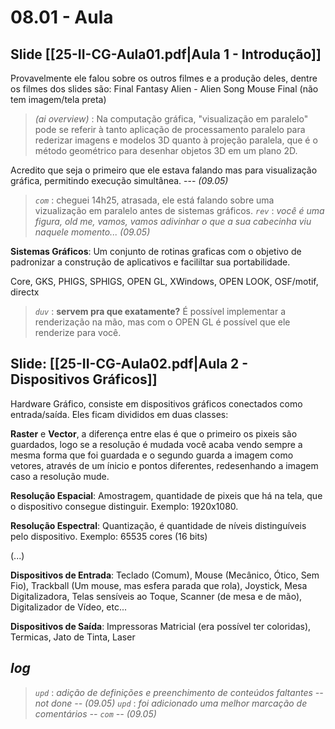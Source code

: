 # 08.01 - Aula

## Slide [[25-II-CG-Aula01.pdf|Aula 1 - Introdução]]

Provavelmente ele falou sobre os outros filmes e a produção deles, dentre os filmes dos slides são:
  Final Fantasy
  Alien - Alien Song
  Mouse Final (não tem imagem/tela preta)

> *(ai overview)* : Na computação gráfica, "visualização em paralelo" pode se referir à tanto aplicação de processamento paralelo para rederizar imagens e modelos 3D quanto à projeção paralela, que é o método geométrico para desenhar objetos 3D em um plano 2D.

Acredito que seja o primeiro que ele estava falando mas para visualização gráfica, permitindo execução simultânea.
--- *(09.05)*

> *`com`* : cheguei 14h25, atrasada, ele está falando sobre uma vizualização em paralelo antes de sistemas gráficos.
> *`rev`* : *você é uma figura, old me, vamos, vamos adivinhar o que a sua cabecinha viu naquele momento... (09.05)*

**Sistemas Gráficos**: Um conjunto de rotinas graficas com o objetivo de padronizar a construção de aplicativos e facililtar sua portabilidade.

Core, GKS, PHIGS, SPHIGS, OPEN GL, XWindows, OPEN LOOK,  OSF/motif, directx

> *`duv`* : **servem pra que exatamente?** É possível implementar a renderização na mão, mas com o OPEN GL é possível que ele renderize para você.

## Slide: [[25-II-CG-Aula02.pdf|Aula 2 - Dispositivos Gráficos]]

Hardware Gráfico, consiste em dispositivos gráficos conectados como entrada/saída. Eles ficam divididos em duas classes:

**Raster** e **Vector**, a diferença entre elas é que o primeiro os pixeis são guardados, logo se a resolução é mudada você acaba vendo sempre a mesma forma que foi guardada e o segundo guarda a imagem como vetores, através de um ínicio e pontos diferentes, redesenhando a imagem caso a resolução mude.

**Resolução Espacial**: Amostragem, quantidade de pixeis que há na tela, que o dispositivo consegue distinguir. Exemplo: 1920x1080.

**Resolução Espectral**: Quantização, é quantidade de níveis distinguíveis pelo dispositivo. Exemplo: 65535 cores (16 bits)

(...)

**Dispositivos de Entrada**: Teclado (Comum), Mouse (Mecânico, Ótico, Sem Fio), Trackball (Um mouse, mas esfera parada que rola), Joystick, Mesa Digitalizadora, Telas sensíveis ao Toque, Scanner (de mesa e de mão), Digitalizador de Vídeo, etc...

**Dispositivos de Saída**: Impressoras Matricial (era possível ter coloridas), Termicas, Jato de Tinta, Laser

## *log*

> *`upd`* : *adição de definições e preenchimento de conteúdos faltantes -- not done -- (09.05)*
> *`upd`* : *foi adicionado uma melhor marcação de comentários -- `com` -- (09.05)*


